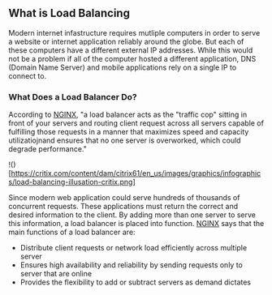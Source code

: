 ## What is Load Balancing

Modern internet infastructure requires mutliple computers in order to serve a website or internet application reliably around the globe. But each of these computers have a different external IP addresses. While this would not be a problem if all of the computer hosted a different application, DNS (Domain Name Server) and mobile applications rely on a single IP to connect to.

### What Does a Load Balancer Do?
According to [NGINX](https://www.ngnix.com/resources/glossary/load-balancing/), "a load balancer acts as the "traffic cop" sitting in front of your servers and routing client request across all servers capable of fulfilling those requests in a manner that maximizes speed and capacity utilizatiojnand ensures that no one server is overworked, which could degrade performance."

!()[https://critix.com/content/dam/citrix61/en_us/images/graphics/infographics/load-balancing-illusation-critix.png]

Since modern web application could serve hundreds of thousands of concurrent requests. These applications must return the correct and desired information to the client. By adding more than one server to serve this information, a load balancer is placed into function. [NGINX](https://www.ngnix.com/resources/glossary/load-balancing/) says that the main functions of a load balancer are:

<ul>
  <li>Distribute client requests or network load efficiently across multiple server</li>
  <li>Ensures high availability and reliability by sending requests only to server that are online</li>
  <li>Provides the flexibility to add or subtract servers as demand dictates</li>
</ul>
